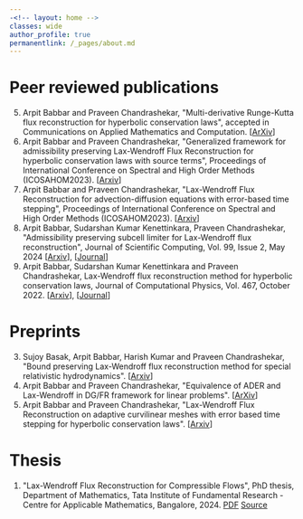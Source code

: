```yaml
---
-<!-- layout: home -->
classes: wide
author_profile: true
permanentlink: /_pages/about.md
---
```


# Peer reviewed publications

5. Arpit Babbar and Praveen Chandrashekar, "Multi-derivative Runge-Kutta flux reconstruction for hyperbolic conservation laws", accepted in Communications on Applied Mathematics and Computation. [[ArXiv](https://arxiv.org/abs/2403.02141)]
4. Arpit Babbar and Praveen Chandrashekar, "Generalized framework for admissibility preserving Lax-Wendroff Flux Reconstruction for hyperbolic conservation laws with source terms", Proceedings of International Conference on Spectral and High Order Methods (ICOSAHOM2023). [[Arxiv](https://arxiv.org/abs/2402.01442)]
3. Arpit Babbar and Praveen Chandrashekar, "Lax-Wendroff Flux Reconstruction for advection-diffusion equations with error-based time stepping", Proceedings of International Conference on Spectral and High Order Methods (ICOSAHOM2023). [[Arxiv](https://arxiv.org/abs/2402.12669)]
2. Arpit Babbar, Sudarshan Kumar Kenettinkara, Praveen Chandrashekar, "Admissibility preserving subcell limiter for Lax-Wendroff flux reconstruction", Journal of Scientific Computing, Vol. 99, Issue 2, May 2024 [[Arxiv](https://arxiv.org/abs/2305.10781)], [[Journal](https://doi.org/10.1007/s10915-024-02482-9)]
1. Arpit Babbar, Sudarshan Kumar Kenettinkara and Praveen Chandrashekar, Lax-Wendroff flux reconstruction method for hyperbolic conservation laws, Journal of Computational Physics, Vol. 467, October 2022. [[Arxiv](https://arxiv.org/abs/2207.02954)], [[Journal](https://doi.org/10.1016/j.jcp.2022.111423)] 

# Preprints

3. Sujoy Basak, Arpit Babbar, Harish Kumar and Praveen Chandrashekar, "Bound preserving Lax-Wendroff flux reconstruction method for special relativistic hydrodynamics". [[Arxiv](https://arxiv.org/abs/2409.15805)]
2. Arpit Babbar and Praveen Chandrashekar, "Equivalence of ADER and Lax-Wendroff in DG/FR framework for linear problems". [[ArXiv](https://arxiv.org/abs/2402.18937)]
1. Arpit Babbar and Praveen Chandrashekar, "Lax-Wendroff Flux Reconstruction on adaptive curvilinear meshes with error based time stepping for hyperbolic conservation laws". [[Arxiv](https://arxiv.org/abs/2402.11926)]

# Thesis

1. "Lax-Wendroff Flux Reconstruction for Compressible Flows", PhD thesis, Department of Mathematics, Tata Institute of Fundamental Research - Centre for Applicable Mathematics, Bangalore, 2024. [PDF](https://babbar.dev/assets/thesis.pdf) [Source](https://github.com/Arpit-Babbar/dissertation)
